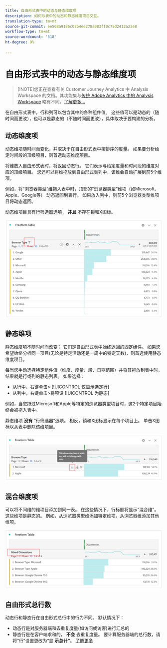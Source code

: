 ```yaml
---
title: 自由形式表中的动态与静态维度项
description: 如何与表中的动态和静态维度项目交互。
translation-type: tm+mt
source-git-commit: ee508a9186c02b4ee278a083ff0c75d2412a22e8
workflow-type: tm+mt
source-wordcount: '518'
ht-degree: 9%

---
```



# 自由形式表中的动态与静态维度项

>[!NOTE]您正在查看有关 Customer Journey Analytics 中 Analysis Workspace 的文档。其功能集与[传统 Adobe Analytics 中的 Analysis Workspace](https://docs.adobe.com/content/help/zh-Hans/analytics/analyze/analysis-workspace/home.html) 略有不同。[了解更多...](/help/getting-started/cja-aa.md)

在自由形式表中，行和列可以包含其中的各种组件值。 这些值可以是动态的（随时间而更改），也可以是静态的（不随时间而更改），具体取决于要构建的分析。

## 动态维度项

动态维项随时间而变化，并取决于在自由形式表中按排序的度量。 如果要分析给定时间段的顶级项目，则首选动态维度项目。

将维放入自由形式表时，将返回动态行。 它们表示与给定度量和时间段的维度对应的顶级项目。 您还可以将维拖放到自由形式表列中，该维会自动扩展到前5个维项。

例如，将“浏览器类型”维拖入表中时，顶部的“浏览器类型”维项（如Microsoft、Apple、Google等） 动态返回到表行。 如果放入列中，则前5个浏览器类型维项目将动态返回。

动态维项目具有行筛选器选项， **并且** 不存在锁和X图标。

![](assets/dynamic-items.png)

## 静态维项

静态维度项不随时间而改变； 它们是自由形式表中始终返回的固定组件。 如果您希望始终分析同一项目(无论是特定活动还是一周中的特定天数)，则首选使用静态维度项目。

每当您手动选择特定组件值（维度、度量、段、日期范围）并将其拖放到表中时，结果就是行或列的静态列表。 如果选择：

* 从行中，右键单击> [!UICONTROL 仅显示选定行]
* 从列中，右键单击>将项设 [!UICONTROL 为静态]

例如，当您拖过Microsoft和Apple等特定的浏览器类型项目时，这2个特定项目始终会被拖入表中。

静态维项 **没有** “行筛选器”选项。 相反，锁和X图标显示在每个项目上。 单击X图标以从表中删除该维项目。

![](assets/static-items.png)

## 混合维度项

可以将不同维的维项目添加到同一表。 在这些情况下，行标题将显示“混合维”。 这些维项是静态的。 例如，从浏览器类型维添加特定维项，从浏览器维添加其他维项。

![](assets/mixed-dimensions.png)

## 自由形式总行数

动态行和静态行在自由形式总行中的行为不同。 默认情况下：

* 动态行是对服务器端和去重复度量(如访问或访客)进行汇总的
* 静态行是在客户端求和的， **不会** 去重复度量。 要计算服务器端的总行数，请将“行”设置更改为“显 **示总计”**。 [了解更多](https://docs.adobe.com/content/help/zh-Hans/analytics/analyze/analysis-workspace/build-workspace-project/workspace-totals.html)

